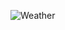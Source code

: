 ![Weather](https://github.com/tanyakasperovich/WeatherApp/assets/127414218/203a3187-74bf-456c-892f-ceb92997bb21)
